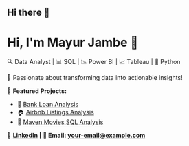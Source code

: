 ## Hi there 👋

<!--
**mayur-42/mayur-42** is a ✨ _special_ ✨ repository because its `README.md` (this file) appears on your GitHub profile.

Here are some ideas to get you started:

- 🔭 I’m currently working on ...
- 🌱 I’m currently learning ...
- 👯 I’m looking to collaborate on ...
- 🤔 I’m looking for help with ...
- 💬 Ask me about ...
- 📫 How to reach me: ...
- 😄 Pronouns: ...
- ⚡ Fun fact: ...
-->
# Hi, I'm Mayur Jambe 👋  

🔍 Data Analyst | 📊 SQL | 📉 Power BI | 📈 Tableau | 🐍 Python  

🚀 Passionate about transforming data into actionable insights!  

📌 **Featured Projects:**  
- 🏦 [Bank Loan Analysis](https://github.com/mayur-42/Bank-Loan-Report-Analysis)  
- 🏠 [Airbnb Listings Analysis](https://github.com/mayur-42/Airbnb-Listings)  
- 🎥 [Maven Movies SQL Analysis](https://github.com/mayur-42/Maven-Movies-Rental-Store)  

💼 **[LinkedIn](https://linkedin.com/in/yourname) | 📧 Email: your-email@example.com**  
